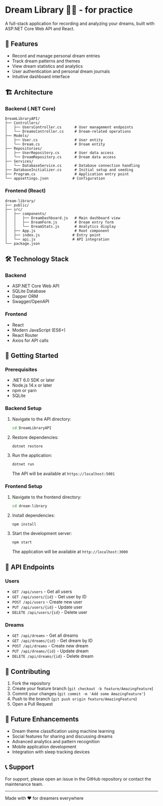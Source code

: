 # Dream Library 🌙✨ - for practice

A full-stack application for recording and analyzing your dreams, built with ASP.NET Core Web API and React.

## 🚀 Features

- Record and manage personal dream entries
- Track dream patterns and themes
- View dream statistics and analytics
- User authentication and personal dream journals
- Intuitive dashboard interface

## 🏗️ Architecture

### Backend (.NET Core)

```
DreamLibraryAPI/
├── Controllers/
│   ├── UsersController.cs      # User management endpoints
│   └── DreamsController.cs     # Dream-related operations
├── Models/
│   ├── User.cs                 # User entity
│   └── Dream.cs                # Dream entity
├── Repositories/
│   ├── UserRepository.cs       # User data access
│   └── DreamRepository.cs      # Dream data access
├── Services/
│   └── DatabaseService.cs      # Database connection handling
├── DatabaseInitializer.cs      # Initial setup and seeding
├── Program.cs                  # Application entry point
└── appsettings.json           # Configuration
```

### Frontend (React)

```
dream-library/
├── public/
├── src/
│   ├── components/
│   │   ├── DreamDashboard.js   # Main dashboard view
│   │   ├── DreamForm.js        # Dream entry form
│   │   └── DreamStats.js       # Analytics display
│   ├── App.js                  # Root component
│   ├── index.js               # Entry point
│   └── api.js                 # API integration
└── package.json
```

## 🛠️ Technology Stack

### Backend
- ASP.NET Core Web API
- SQLite Database
- Dapper ORM
- Swagger/OpenAPI

### Frontend
- React
- Modern JavaScript (ES6+)
- React Router
- Axios for API calls

## 🚦 Getting Started

### Prerequisites
- .NET 6.0 SDK or later
- Node.js 14.x or later
- npm or yarn
- SQLite

### Backend Setup
1. Navigate to the API directory:
   ```bash
   cd DreamLibraryAPI
   ```

2. Restore dependencies:
   ```bash
   dotnet restore
   ```

3. Run the application:
   ```bash
   dotnet run
   ```
   The API will be available at `https://localhost:5001`

### Frontend Setup
1. Navigate to the frontend directory:
   ```bash
   cd dream-library
   ```

2. Install dependencies:
   ```bash
   npm install
   ```

3. Start the development server:
   ```bash
   npm start
   ```
   The application will be available at `http://localhost:3000`

## 📝 API Endpoints

### Users
- `GET /api/users` - Get all users
- `GET /api/users/{id}` - Get user by ID
- `POST /api/users` - Create new user
- `PUT /api/users/{id}` - Update user
- `DELETE /api/users/{id}` - Delete user

### Dreams
- `GET /api/dreams` - Get all dreams
- `GET /api/dreams/{id}` - Get dream by ID
- `POST /api/dreams` - Create new dream
- `PUT /api/dreams/{id}` - Update dream
- `DELETE /api/dreams/{id}` - Delete dream

## 🤝 Contributing

1. Fork the repository
2. Create your feature branch (`git checkout -b feature/AmazingFeature`)
3. Commit your changes (`git commit -m 'Add some AmazingFeature'`)
4. Push to the branch (`git push origin feature/AmazingFeature`)
5. Open a Pull Request

## 🔮 Future Enhancements

- Dream theme classification using machine learning
- Social features for sharing and discussing dreams
- Advanced analytics and pattern recognition
- Mobile application development
- Integration with sleep tracking devices

## 📞 Support

For support, please open an issue in the GitHub repository or contact the maintenance team.

---
Made with ❤️ for dreamers everywhere
